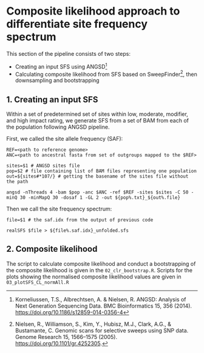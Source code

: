 # Composite likelihood approach to differentiate site frequency spectrum
This section of the pipeline consists of two steps:

- Creating an input SFS using ANGSD[^1]
- Calculating composite likelihood from SFS based on SweepFinder[^2], then downsampling and bootstrapping

[^1]:Korneliussen, T.S., Albrechtsen, A. & Nielsen, R. ANGSD: Analysis of Next Generation Sequencing Data. BMC Bioinformatics 15, 356 (2014). https://doi.org/10.1186/s12859-014-0356-4 
[^2]:Nielsen, R., Williamson, S., Kim, Y., Hubisz, M.J., Clark, A.G., & Bustamante, C. Genomic scans for selective sweeps using SNP data. Genome Research 15, 1566–1575 (2005). https://doi.org/10.1101/gr.4252305.

## 1. Creating an input SFS

Within a set of predetermined set of sites within low, moderate, modifier, and high impact rating, we generate SFS from a set of BAM from each of the population following ANGSD pipeline.

First, we called the site allele frequency (SAF):
```
REF=<path to reference genome>
ANC=<path to ancestral fasta from set of outgroups mapped to the $REF>

sites=$1 # ANGSD sites file
pop=$2 # file containing list of BAM files representing one population
out=${sites#*107/} # getting the basename of the sites file without the path

angsd -nThreads 4 -bam $pop -anc $ANC -ref $REF -sites $sites -C 50 -minQ 30 -minMapQ 30 -dosaf 1 -GL 2 -out ${pop%.txt}_${out%.file}
```

Then we call the site frequency spectrum:
```
file=$1 # the saf.idx from the output of previous code

realSFS $file > ${file%.saf.idx}_unfolded.sfs
```

## 2. Composite likelihood

The script to calculate composite likelihood and conduct a bootstrapping of the composite likelihood is given in the `02_clr_bootstrap.R`. Scripts for the plots showing the normalised composite likelihood values are given in `03_plotSFS_CL_normAll.R`

